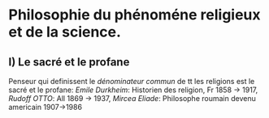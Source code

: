 # Philosophie du phénoméne religieux et de la science.

## I) Le sacré et le profane

Penseur qui definissent le *dénominateur commun* de tt les religions est le sacré et le profane:
*Emile Durkheim*: Historien des religion, Fr 1858 -> 1917, 
*Rudoff OTTO*: All 1869 -> 1937, 
*Mircea Eliade*: Philosophe roumain devenu americain 1907->1986

